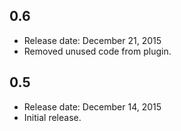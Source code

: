 ## 0.6
* Release date: December 21, 2015
* Removed unused code from plugin.

## 0.5
* Release date: December 14, 2015
* Initial release.
